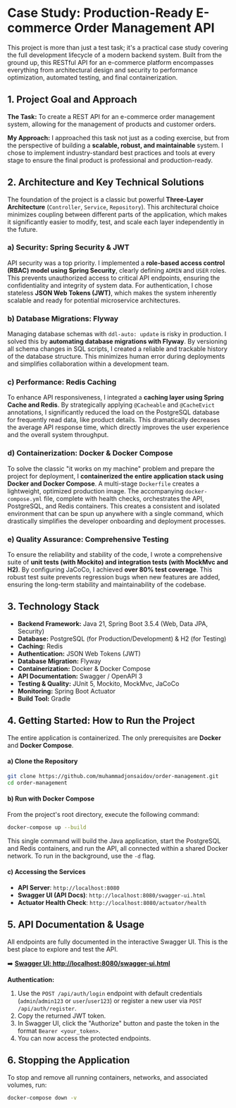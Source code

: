 # Case Study: Production-Ready E-commerce Order Management API

This project is more than just a test task; it's a practical case study covering the full development lifecycle of a modern backend system. Built from the ground up, this RESTful API for an e-commerce platform encompasses everything from architectural design and security to performance optimization, automated testing, and final containerization.

## 1. Project Goal and Approach

**The Task:** To create a REST API for an e-commerce order management system, allowing for the management of products and customer orders.

**My Approach:** I approached this task not just as a coding exercise, but from the perspective of building a **scalable, robust, and maintainable** system. I chose to implement industry-standard best practices and tools at every stage to ensure the final product is professional and production-ready.

## 2. Architecture and Key Technical Solutions

The foundation of the project is a classic but powerful **Three-Layer Architecture** (`Controller`, `Service`, `Repository`). This architectural choice minimizes coupling between different parts of the application, which makes it significantly easier to modify, test, and scale each layer independently in the future.

### a) Security: Spring Security & JWT
API security was a top priority. I implemented a **role-based access control (RBAC) model using Spring Security**, clearly defining `ADMIN` and `USER` roles. This prevents unauthorized access to critical API endpoints, ensuring the confidentiality and integrity of system data. For authentication, I chose stateless **JSON Web Tokens (JWT)**, which makes the system inherently scalable and ready for potential microservice architectures.

### b) Database Migrations: Flyway
Managing database schemas with `ddl-auto: update` is risky in production. I solved this by **automating database migrations with Flyway**. By versioning all schema changes in SQL scripts, I created a reliable and trackable history of the database structure. This minimizes human error during deployments and simplifies collaboration within a development team.

### c) Performance: Redis Caching
To enhance API responsiveness, I integrated a **caching layer using Spring Cache and Redis**. By strategically applying `@Cacheable` and `@CacheEvict` annotations, I significantly reduced the load on the PostgreSQL database for frequently read data, like product details. This dramatically decreases the average API response time, which directly improves the user experience and the overall system throughput.

### d) Containerization: Docker & Docker Compose
To solve the classic "it works on my machine" problem and prepare the project for deployment, I **containerized the entire application stack using Docker and Docker Compose**. A multi-stage `Dockerfile` creates a lightweight, optimized production image. The accompanying `docker-compose.yml` file, complete with health checks, orchestrates the API, PostgreSQL, and Redis containers. This creates a consistent and isolated environment that can be spun up anywhere with a single command, which drastically simplifies the developer onboarding and deployment processes.

### e) Quality Assurance: Comprehensive Testing
To ensure the reliability and stability of the code, I wrote a comprehensive suite of **unit tests (with Mockito) and integration tests (with MockMvc and H2)**. By configuring JaCoCo, I achieved **over 80% test coverage**. This robust test suite prevents regression bugs when new features are added, ensuring the long-term stability and maintainability of the codebase.

## 3. Technology Stack

-   **Backend Framework:** Java 21, Spring Boot 3.5.4 (Web, Data JPA, Security)
-   **Database:** PostgreSQL (for Production/Development) & H2 (for Testing)
-   **Caching:** Redis
-   **Authentication:** JSON Web Tokens (JWT)
-   **Database Migration:** Flyway
-   **Containerization:** Docker & Docker Compose
-   **API Documentation:** Swagger / OpenAPI 3
-   **Testing & Quality:** JUnit 5, Mockito, MockMvc, JaCoCo
-   **Monitoring:** Spring Boot Actuator
-   **Build Tool:** Gradle

## 4. Getting Started: How to Run the Project

The entire application is containerized. The only prerequisites are **Docker** and **Docker Compose**.

#### a) Clone the Repository

```bash
git clone https://github.com/muhammadjonsaidov/order-management.git
cd order-management
```

#### b) Run with Docker Compose

From the project's root directory, execute the following command:

```bash
docker-compose up --build
```

This single command will build the Java application, start the PostgreSQL and Redis containers, and run the API, all connected within a shared Docker network. To run in the background, use the `-d` flag.

#### c) Accessing the Services

-   **API Server**: `http://localhost:8080`
-   **Swagger UI (API Docs)**: `http://localhost:8080/swagger-ui.html`
-   **Actuator Health Check**: `http://localhost:8080/actuator/health`

## 5. API Documentation & Usage

All endpoints are fully documented in the interactive Swagger UI. This is the best place to explore and test the API.

➡️ [**Swagger UI: http://localhost:8080/swagger-ui.html**](http://localhost:8080/swagger-ui.html)

**Authentication:**
1.  Use the `POST /api/auth/login` endpoint with default credentials (`admin`/`admin123` or `user`/`user123`) or register a new user via `POST /api/auth/register`.
2.  Copy the returned JWT token.
3.  In Swagger UI, click the "Authorize" button and paste the token in the format `Bearer <your_token>`.
4.  You can now access the protected endpoints.

## 6. Stopping the Application

To stop and remove all running containers, networks, and associated volumes, run:

```bash
docker-compose down -v
```